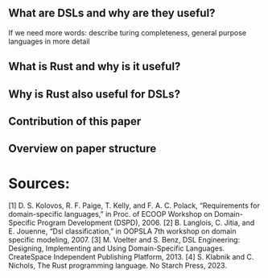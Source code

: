 ## What are DSLs and why are they useful?
If we need more words:
describe turing completeness, general purpose languages in more detail

## What is Rust and why is it useful?
## Why is Rust also useful for DSLs?
## Contribution of this paper
## Overview on paper structure

# Sources:
[1] D. S. Kolovos, R. F. Paige, T. Kelly, and F. A. C. Polack, “Requirements
for domain-specific languages,” in Proc. of ECOOP Workshop on
Domain-Specific Program Development (DSPD), 2006.
[2] B. Langlois, C. Jitia, and E. Jouenne, “Dsl classification,” in OOPSLA
7th workshop on domain specific modeling, 2007.
[3] M. Voelter and S. Benz, DSL Engineering: Designing, Implementing
and Using Domain-Specific Languages. CreateSpace Independent
Publishing Platform, 2013.
[4] S. Klabnik and C. Nichols, The Rust programming language. No Starch
Press, 2023.

